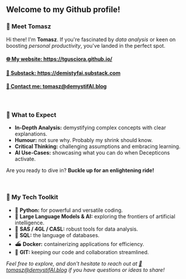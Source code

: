 <h2>Welcome to my Github profile!</h2>  

<h3>👋 Meet Tomasz</h3>
<p>Hi there! I'm <strong>Tomasz</strong>. If you're fascinated by <em>data analysis</em> or keen on boosting <em>personal productivity</em>, you've landed in the perfect spot.</p>  
<h4><a href="https://tgusciora.github.io/">🌐 My website: https://tgusciora.github.io/</a></h4>
<h4><a href="https://demistyfai.substack.com">📑 Substack: https://demistyfai.substack.com</a></h4>
<h4><a href="mailto:tomasz@demystifai.blog">📩 Contact me: tomasz@demystifAI.blog</a></h4>


<br>
<h3>🚀 What to Expect</h3>   
<ul>
  <li><strong>In-Depth Analysis:</strong> demystifying complex concepts with clear explanations.</li>
  <li><strong>Humour:</strong> not sure why. Probably my shrink should know.</li>
  <li><strong>Critical Thinking:</strong> challenging assumptions and embracing learning.</li>
  <li><strong>AI Use-Cases:</strong> showcasing what you can do when Decepticons activate.</li>
</ul>
<p>Are you ready to dive in? <strong>Buckle up for an enlightening ride!</strong></p>  
<br>
<h3>🔧 My Tech Toolkit</h3>  
<ul>
  <li>🐍 <strong>Python:</strong> for powerful and versatile coding.</li>
  <li>🤖 <strong>Large Language Models & AI:</strong> exploring the frontiers of artificial intelligence.</li>
  <li>🦾 <strong>SAS / 4GL / CASL:</strong> robust tools for data analysis.</li>
  <li>🏫 <strong>SQL:</strong> the language of databases.</li>
  <li>⛴️ <strong>Docker:</strong> containerizing applications for efficiency.</li>
  <li>📑 <strong>GIT:</strong> keeping our code and collaboration streamlined.</li>
</ul>  
<p><em>Feel free to explore, and don't hesitate to reach out at <a href="mailto:tomasz@demystifai.blog">📩tomasz@demystifAI.blog</a> if you have questions or ideas to share!</em></p>
